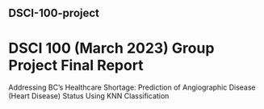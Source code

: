 ## DSCI-100-project
# DSCI 100 (March 2023) Group Project Final Report
Addressing BC’s Healthcare Shortage: Prediction of Angiographic Disease (Heart Disease) Status Using KNN Classification 

